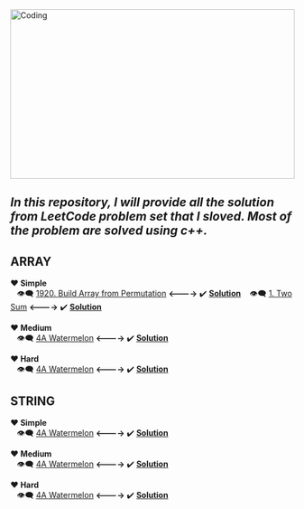 
<img align="center"  height="300 px" width="100%" alt="Coding" src="https://i.ibb.co/mckb90Z/leetcd.jpg">


## ***In this repository, I will provide all the solution from LeetCode problem set that I sloved. Most of the problem are solved using c++.***

## **ARRAY**


   **:heart: Simple** </br>
     &nbsp;&nbsp; :eye_speech_bubble: [1920. Build Array from Permutation](https://leetcode.com/problems/build-array-from-permutation/description) <span><b><----></b></span>
     :heavy_check_mark: <a href="https://github.com/Masum-SM/LeetCode/blob/main/Array/1920_Build_Array_from_Permutation.cpp"><b>Solution</b></a>
     &nbsp;&nbsp; :eye_speech_bubble: [1. Two Sum](https://leetcode.com/problems/two-sum/description/) <span><b><----></b></span>
     :heavy_check_mark: <a href="https://github.com/Masum-SM/LeetCode/blob/main/Array/Easy/1_two_sum.cpp"><b>Solution</b></a>
  
  
  
  **:heart: Medium**
 </br>
    &nbsp;&nbsp; :eye_speech_bubble: [4A Watermelon](https://leetcode.com/problems/build-array-from-permutation/description) <span><b><----></b></span>
     :heavy_check_mark: <a href="https://github.com/Masum-SM/LeetCode/blob/main/Array/1920_Build_Array_from_Permutation.cpp"><b>Solution</b></a>
 
 
 **:heart: Hard**
 </br>
    &nbsp;&nbsp; :eye_speech_bubble: [4A Watermelon](https://codeforces.com/problemset/problem/4/A) <span><b><----></b></span>
     :heavy_check_mark: <a href="https://github.com/Masum-SM/CodeForces/blob/main/Difficulty-800/A_Watermelon.cpp"><b>Solution</b></a>
  
  
## **STRING**


   **:heart: Simple** </br>
     &nbsp;&nbsp; :eye_speech_bubble: [4A Watermelon](https://codeforces.com/problemset/problem/4/A) <span><b><----></b></span>
     :heavy_check_mark: <a href="https://github.com/Masum-SM/CodeForces/blob/main/Difficulty-800/A_Watermelon.cpp"><b>Solution</b></a>

  **:heart: Medium**
 </br>
    &nbsp;&nbsp; :eye_speech_bubble: [4A Watermelon](https://codeforces.com/problemset/problem/4/A) <span><b><----></b></span>
     :heavy_check_mark: <a href="https://github.com/Masum-SM/CodeForces/blob/main/Difficulty-800/A_Watermelon.cpp"><b>Solution</b></a>
 
 
 **:heart: Hard**
 </br>
    &nbsp;&nbsp; :eye_speech_bubble: [4A Watermelon](https://codeforces.com/problemset/problem/4/A) <span><b><----></b></span>
     :heavy_check_mark: <a href="https://github.com/Masum-SM/CodeForces/blob/main/Difficulty-800/A_Watermelon.cpp"><b>Solution</b></a>

  
